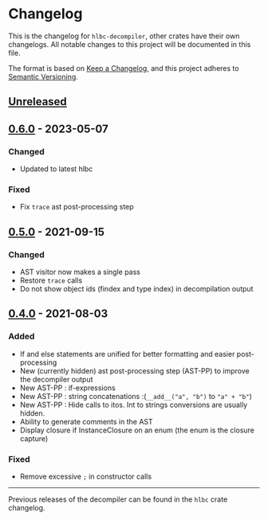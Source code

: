 # Changelog

This is the changelog for `hlbc-decompiler`, other crates have their own changelogs.
All notable changes to this project will be documented in this file.

The format is based on [Keep a Changelog](https://keepachangelog.com/en/1.0.0/),
and this project adheres to [Semantic Versioning](https://semver.org/spec/v2.0.0.html).

## [Unreleased](https://github.com/Gui-Yom/hlbc/compare/v0.6.0...HEAD)

## [0.6.0](https://github.com/Gui-Yom/hlbc/compare/v0.5.0...v0.6.0) - 2023-05-07

### Changed

- Updated to latest hlbc

### Fixed

- Fix `trace` ast post-processing step

## [0.5.0](https://github.com/Gui-Yom/hlbc/compare/v0.4.0...v0.5.0) - 2021-09-15

### Changed

- AST visitor now makes a single pass
- Restore `trace` calls
- Do not show object ids (findex and type index) in decompilation output

## [0.4.0](https://github.com/Gui-Yom/hlbc/compare/v0.3.0...v0.4.0) - 2021-08-03

### Added

- If and else statements are unified for better formatting and easier post-processing
- New (currently hidden) ast post-processing step (AST-PP) to improve the decompiler output
- New AST-PP : if-expressions
- New AST-PP : string concatenations :(`__add__("a", "b")` to `"a" + "b"`)
- New AST-PP : Hide calls to itos. Int to strings conversions are usually hidden.
- Ability to generate comments in the AST
- Display closure if InstanceClosure on an enum (the enum is the closure capture)

### Fixed

- Remove excessive `;` in constructor calls

---

Previous releases of the decompiler can be found in the `hlbc` crate changelog.
